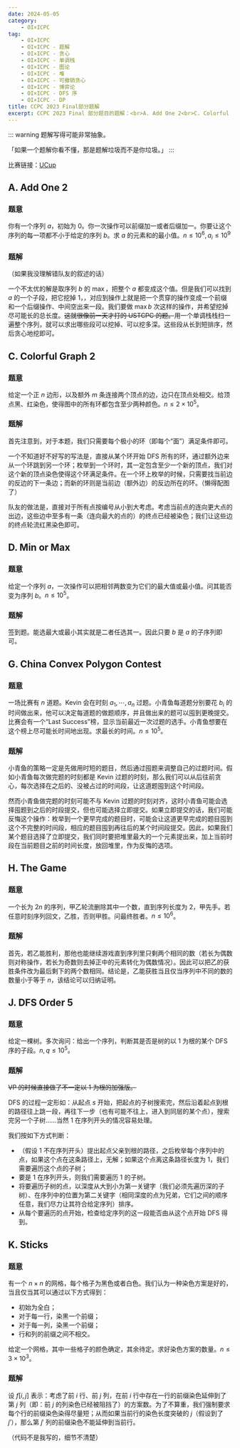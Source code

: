 ```yaml
---
date: 2024-05-05
category:
    - OI×ICPC
tag:
    - OI×ICPC
    - OI×ICPC - 题解
    - OI×ICPC - 贪心
    - OI×ICPC - 单调栈
    - OI×ICPC - 图论
    - OI×ICPC - 堆
    - OI×ICPC - 可撤销贪心
    - OI×ICPC - 博弈论
    - OI×ICPC - DFS 序
    - OI×ICPC - DP
title: CCPC 2023 Final部分题解
excerpt: CCPC 2023 Final 部分题目的题解：<br>A. Add One 2<br>C. Colorful Graph 2<br>D. Min or Max<br>G. China Convex Polygon Contest<br>H. The Game<br>J. DFS Order 5<br>K. Sticks
---
```


::: warning
题解写得可能非常抽象。

「如果一个题解你看不懂，那是题解垃圾而不是你垃圾。」
:::

比赛链接：[UCup](https://contest.ucup.ac/contest/1596)

## A. Add One 2
### 题意
你有一个序列 $a$，初始为 $0$。你一次操作可以前缀加一或者后缀加一。你要让这个序列的每一项都不小于给定的序列 $b$。求 $a$ 的元素和的最小值。$n\leq 10^6,a_i\leq 10^9$

### 题解
（如果我没理解错队友的叙述的话）

一个不太优的解是取序列 $b$ 的 $\max$，把整个 $a$ 都变成这个值。但是我们可以找到 $a$ 的一个子段，把它挖掉 $1$，，对应到操作上就是把一个贯穿的操作变成一个前缀和一个后缀操作、中间空出来一段。我们要做 $\max b$ 次这样的操作，并希望挖掉尽可能长的总长度。~~这就很像前一天才打的 USTCPC 的题。~~用一个单调栈栈扫一遍整个序列，就可以求出哪些段可以挖掉、可以挖多深。这些段从长到短排序，然后贪心地挖即可。

## C. Colorful Graph 2
### 题意
给定一个正 $n$ 边形，以及额外 $m$ 条连接两个顶点的边，边只在顶点处相交。给顶点黑、红染色，使得图中的所有环都包含至少两种颜色。$n\leq 2 \times 10^5$。

### 题解
首先注意到，对于本题，我们只需要每个极小的环（即每个“面”）满足条件即可。

一个不知道好不好写的写法是，直接从某个环开始 DFS 所有的环，通过额外边来从一个环跳到另一个环；枚举到一个环时，其一定包含至少一个新的顶点，我们对这个新的顶点染色使得这个环满足条件。在一个环上枚举的时候，只需要找当前边的反边的下一条边；而新的环则是当前边（额外边）的反边所在的环。（懒得配图了）

队友的做法是，直接对于所有点按编号从小到大考虑。考虑当前点的连向更大点的出边，这些边中至多有一条（连向最大的点的）的终点已经被染色；我们让这些边的终点轮流红黑染色即可。

## D. Min or Max
### 题意
给定一个序列 $a$，一次操作可以把相邻两数变为它们的最大值或最小值。问其能否变为序列 $b$。$n\leq 10^5$。

### 题解
签到题。能选最大或最小其实就是二者任选其一。因此只要 $b$ 是 $a$ 的子序列即可。

## G. China Convex Polygon Contest
### 题意
一场比赛有 $n$ 道题。Kevin 会在时刻 $a_1,\cdots, a_n$ 过题。小青鱼每道题分别要花 $b_i$ 的时间做出来，他可以决定每道题的做题顺序，并且做出来的题可以囤到更晚提交。比赛会有一个“Last Success”榜，显示当前最近一次过题的选手。小青鱼想要在这个榜上尽可能长时间地出现。求最长的时间。$n\leq 10^5$。

### 题解
小青鱼的策略一定是先做用时短的题目，然后通过囤题来调整自己的过题时间。假如小青鱼每次做完题的时刻都是 Kevin 过题的时刻，那么我们可以从后往前贪心，每次选择在之后的、没被占过的时间段，让这道题囤到这个时间段。

然而小青鱼做完题的时刻可能不与 Kevin 过题的时刻对齐，这时小青鱼可能会选择囤题到之后的时段提交，但也可能选择立即提交。如果立即提交的话，我们可能反悔这个操作：枚举到一个更早完成的题目时，可能会让这道更早完成的题目囤到这个不完整的时间段，相应的题目囤到再往后的某个时间段提交。因此，如果我们某个题目选择了立即提交，我们同时要把堆里最大的一个元素提出来，加上当前时段在当前题目之前的时间长度，放回堆里，作为反悔的选项。

## H. The Game
### 题意
一个长为 $2n$ 的序列，甲乙轮流删除其中一个数，直到序列长度为 $2$，甲先手。若任意时刻序列回文，乙胜，否则甲胜。问最终胜者。$n\leq 10^6$。

### 题解
首先，若乙能胜利，那他也能继续游戏直到序列里只剩两个相同的数（若长为偶数则对称操作，若长为奇数则去掉正中的元素转化为偶数情况）。因此可以把乙的获胜条件改为最后剩下的两个数相同。结论是，乙能获胜当且仅当序列中不同的数的数量小于等于 $n$，该结论可以归纳证明。

## J. DFS Order 5
### 题意
给定一棵树。多次询问：给出一个序列，判断其是否是树的以 $1$ 为根的某个 DFS 序的子段。$n,q\leq 10^5$。

### 题解
~~VP 的时候直接做了不一定以 $1$ 为根的加强版。~~

DFS 的过程一定形如：从起点 $s$ 开始，把起点的子树搜索完，然后沿着起点到根的路径往上跳一段，再往下一步（也有可能不往上，进入到同层的某个点），搜索完另一个子树……当然 $1$ 在序列开头的情况容易处理。

我们按如下方式判断：
- （假设 $1$ 不在序列开头）提出起点父亲到根的路径，之后枚举每个序列中的点，如果这个点在这条路径上，无解；如果这个点离这条路径长度为 $1$，我们需要遍历这个点的子树；
- 要是 $1$ 在序列开头，则我们需要遍历 $1$ 的子树。
- 将要遍历子树的点，以深度从大到小为第一关键字（我们必须先遍历深的子树）、在序列中的位置为第二关键字（相同深度的点为兄弟，它们之间的顺序任意，我们尽力让其符合给定序列）排序。
- 从每个要遍历的点开始，检查给定序列的这一段能否由从这个点开始 DFS 得到。

## K. Sticks
### 题意
有一个 $n\times n$ 的网格，每个格子为黑色或者白色。我们认为一种染色方案是好的，当且仅当其可以通过以下方式得到：
- 初始为全白；
- 对于每一行，染黑一个前缀；
- 对于每一列，染黑一个前缀；
- 行和列的前缀之间不相交。

给定一个网格，其中一些格子的颜色确定，其余待定。求好染色方案的数量。$n\leq 3\times 10^3$。

### 题解
设 $f[i,j]$ 表示：考虑了前 $i$ 行、前 $j$ 列，在前 $i$ 行中存在一行的前缀染色延伸到了第 $j$ 列（即：前 $j$ 的列染色已经被阻挡了）的方案数。为了不算重，我们强制要求每个行的前缀染色染得尽量短；从而如果当前行的染色长度突破的 $j$（假设到了 $j'$），那么第 $j'$ 列的前缀染色不能延伸到当前行。

（代码不是我写的，细节不清楚）
